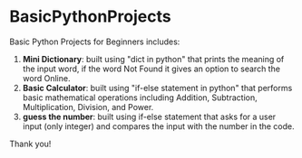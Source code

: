 # BasicPythonProjects
Basic Python Projects for Beginners includes:

1. **Mini Dictionary**: built using "dict in python" that prints the meaning of the input word, if the word Not Found it gives an option to search the word Online.
2. **Basic Calculator**: built using "if-else statement in python" that performs basic mathematical operations including Addition, Subtraction, Multiplication, Division, and Power.
3. **guess the number**: built using if-else statement that asks for a user input (only integer) and compares the input with the number in the code.

Thank you!
